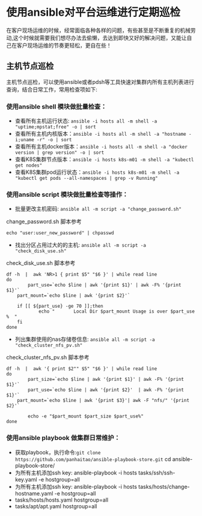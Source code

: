 # 使用ansible对平台运维进行定期巡检

   在客户现场运维的时候，经常面临各种各样的问题，有些甚至是不断重复的机械劳动,这个时候就需要我们想尽办法去偷懒，去达到即快又好的解决问题，又能让自己在客户现场运维的节奏更轻松，更自在些！

## 主机节点巡检

主机节点巡检，可以使用ansible或者pdsh等工具快速对集群内所有主机列表进行查询，结合日常工作，常用检查项如下:   

### 使用ansible shell 模块做批量检查：

* 查看所有主机运行状态: `ansible -i hosts all -m shell -a "uptime;mpstat;free" -o | sort`
* 查看所有主机内核版本：`ansible -i hosts all -m shell -a "hostname -i;uname -r" -o | sort`
* 查看所有主机docker版本：`ansible -i hosts all -m shell -a "docker version | grep version" -o | sort`
* 查看K8S集群节点版本：`ansible -i hosts k8s-m01 -m shell -a "kubectl get nodes"`
* 查看K8S集群pod运行状态：`ansible -i hosts k8s-m01 -m shell -a "kubectl get pods --all-namespaces | grep -v Running"`

### 使用ansible script 模块做批量检查等操作：

* 批量更改主机密码: `ansible all -m script -a "change_password.sh"`

change_password.sh 脚本参考
```
echo "user:user_new_password" | chpasswd
```

* 找出分区占用过大的的主机: `ansible all -m script -a "check_disk_use.sh" `

check_disk_use.sh 脚本参考
```
df -h  |  awk 'NR>1 { print $5" "$6 }' | while read line
do
        part_use=`echo $line | awk '{print $1}' | awk -F% '{print $1}'`
	part_mount=`echo $line | awk '{print $2}'`
	    
	if [[ ${part_use} -ge 70 ]];then
	    	echo "       Local Dir $part_mount Usage is over $part_use %  "
	fi
done
```

* 列出集群使用的nas存储卷信息: `ansible all -m script -a "check_cluster_nfs_pv.sh" `

check_cluster_nfs_pv.sh 脚本参考
```
df -h  |  awk '{ print $2"" $5" "$6 }' | while read line
do
        part_size=`echo $line | awk '{print $1}' | awk -F% '{print $1}'`
        part_use=`echo $line | awk '{print $2}'  | awk -F% '{print $1}'`
	part_mount=`echo $line | awk '{print $3}'| awk -F "nfs/" '{print $2}'`
        		
        echo -e "$part_mount $part_size $part_use%"
done
```

### 使用ansible playbook 做集群日常维护：

* 获取playbook，执行命令:`git clone https://github.com/panhaitao/ansible-playbook-store.git`
cd ansible-playbook-store/
* 为所有主机添加ssh key: ansible-playbook -i hosts tasks/ssh/ssh-key.yaml -e hostgroup=all
* 为所有主机添加ssh key: ansible-playbook -i hosts tasks/hosts/change-hostname.yaml -e hostgroup=all
* tasks/hosts/hosts.yaml hostgroup=all
* tasks/apt/apt.yaml hostgroup=all
